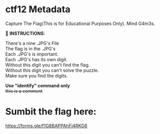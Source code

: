 
# ctf12 Metadata
Capture The Flag(This is for Educational Purposes Only). Mind G4m3s.

📝 **INSTRUCTIONS**:

There's a nine .JPG's File \
The flag is in the .JPG's \
Each .JPG's is important. \
Each .JPG's has its own digit. \
Without this digit you can't find the flag. \
Without this digit you can't solve the puzzle. \
Make sure you find the digits.

**Use "identify" command only** \
~~this is a comment~~

# Sumbit the flag here:
https://forms.gle/f1G8BAPPAhFi4RKG6
